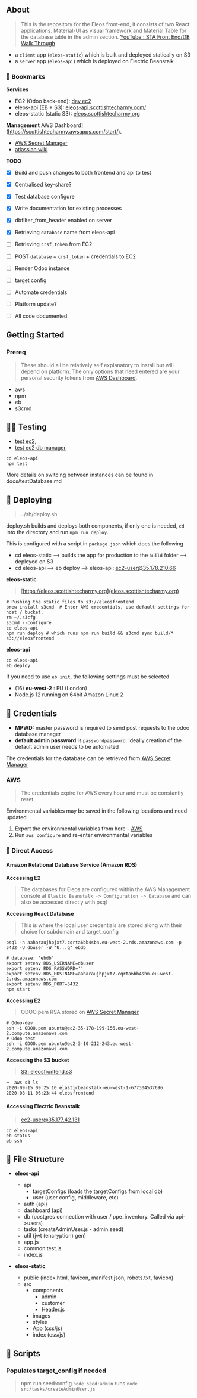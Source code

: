 ## About

> This is the repository for the Eleos front-end, it consists of two React applications. Material-UI as visual framework and Material Table for the database table in the admin section. [YouTube : STA Front End/DB Walk Through](https://www.youtube.com/watch?v=6pwdsKymUD4&feature=youtu.be)

* a `client` app (`eleos-static`) which is built and deployed statically on S3
* a `server` app (`eleos-api`) which is deployed on Electric Beanstalk

### 📌 Bookmarks
**Services**
* EC2 (Odoo back-end): [dev ec2](http://ec2-35-178-199-156.eu-west-2.compute.amazonaws.com/)
* eleos-api (EB + S3): [eleos-api.scottishtecharmy.com/](https://eleos-api.scottishtecharmy.org) 
* eleos-static (static S3): [eleos.scottishtecharmy.org](https://eleos.scottishtecharmy.org)

**Management** 
AWS Dashboard](https://scottishtecharmy.awsapps.com/start/).
* [AWS Secret Manager](https://eu-west-2.console.aws.amazon.com/secretsmanager/home?region=eu-west-2#/listSecrets)
* [atlassian wiki](https://sta2020.atlassian.net/wiki/home)

**TODO**
- [x] Build and push changes to both frontend and api to test
- [x] Centralised key-share?
- [x] Test database configure
- [x] Write documentation for existing processes
- [x] dbfilter_from_header enabled on server
- [x] Retrieving `database` name from eleos-api
- [ ] Retrieving `crsf_token` from EC2
- [ ] POST `database` + `crsf_token` + credentials to EC2
- [ ] Render Odoo instance
- [ ] target config
- [ ] Automate credentials
- [ ] Platform update?
- [ ] All code documented


## Getting Started

### Prereq
>These should all be relatively self explanatory to install but will depend on platform. The only options that need entered are your personal security tokens from [AWS Dashboard](https://scottishtecharmy.awsapps.com/start/).

* aws
* npm
* eb
* s3cmd



## 🕵️‍♂️ Testing
 * [test ec2](http://ec2-3-10-212-243.eu-west-2.compute.amazonaws.com/), 
 * [test ec2 db manager](http://ec2-3-10-212-243.eu-west-2.compute.amazonaws.com/web/database/manager),

```
cd eleos-api
npm test
```

More details on switcing between instances can be found in docs/testDatabase.md

## 🚀 Deploying
> ../sh/deploy.sh 

deploy.sh builds and deploys both components, if only one is needed, `cd` into the directory and run `npm run deploy`. 

This is configured with a script in `package.json` which does the following
- cd eleos-static --> builds the app for production to the `build` folder --> deployed on S3
- cd eleos-api --> eb deploy --> eleos-api: ec2-user@35.178.210.66

**eleos-static**
>[https://eleos.scottishtecharmy.org](eleos.scottishtecharmy.org)

```
# Pushing the static files to s3://eleosfrontend
brew install s3cmd  # Enter AWS credentials, use default settings for host / bucket.
rm ~/.s3cfg
s3cmd --configure
cd eleos-api
npm run deploy # which runs npm run build && s3cmd sync build/* s3://eleosfrontend
```

**eleos-api**
```
cd eleos-api
eb deploy
```

If you need to use `eb init`, the following settings must be selected
- (16) **eu-west-2** : EU (London)
- Node.js 12 running on 64bit Amazon Linux 2

## 🔐 Credentials 

* **MPWD:** master password is required to send post requests to the odoo database manager 
* **default admin password** is `passwordpassword`. Ideally creation of the default admin user needs to be automated

The credentials for the database can be retrieved from [AWS Secret Manager](https://eu-west-2.console.aws.amazon.com/secretsmanager/home?region=eu-west-2#/listSecrets)


### AWS 
> The credentials expire for AWS every hour and must be constantly reset. 

Environmental variables may be saved in the following locations and need updated

1. Export the environmental variables from here - [AWS](https://scottishtecharmy.awsapps.com/start/)
2. Run `aws configure` and re-enter environmental variables


### 🚪 Direct Access

#### Amazon Relational Database Service (Amazon RDS)

**Accessing E2**
> The databases for Eleos are configured within the AWS Management console at `Elastic Beanstalk -> Configuration -> Database` and can also be accessed directly with psql

**Accessing React Database**
> This is where the local user credentials are stored along with their choice for subdomain and target_config
```
psql -h aaharaujhpjxt7.cqrta6bb4sbn.eu-west-2.rds.amazonaws.com -p 5432 -U dbuser -W "U...q" ebdb
```

```
# database: 'ebdb'
export setenv RDS_USERNAME=dbuser
export setenv RDS_PASSWORD='' 
export setenv RDS_HOSTNAME=aaharaujhpjxt7.cqrta6bb4sbn.eu-west-2.rds.amazonaws.com
export setenv RDS_PORT=5432
npm start
```


**Accessing E2**
>ODOO.pem RSA stored on [AWS Secret Manager](https://eu-west-2.console.aws.amazon.com/secretsmanager/home?region=eu-west-2#/listSecrets)

```
# Odoo-dev
ssh -i ODOO.pem ubuntu@ec2-35-178-199-156.eu-west-2.compute.amazonaws.com
# Odoo-test
ssh -i ODOO.pem ubuntu@ec2-3-10-212-243.eu-west-2.compute.amazonaws.com
```

**Accessing the S3 bucket**
>[S3: eleosfrontend.s3](eleosfrontend.s3-website.eu-north-1.amazonaws.com/) 
```
➜  aws s3 ls
2020-09-15 09:25:10 elasticbeanstalk-eu-west-1-677304537696
2020-08-11 06:23:44 eleosfrontend
```

#### Accessing Electric Beanstalk
> ec2-user@35.177.42.131

```
cd eleos-api
eb status
eb ssh
```

## :open_file_folder: File Structure

- **eleos-api**
    - api
        - targetConfigs (loads the targetConfigs from local db)
        - user (user config, middleware, etc)
    - auth (api)
    - dashboard (api)
    - db (postgres connection with user / ppe_inventory. Called via api->users)
    - tasks (createAdminUser.js - admin:seed)
    - util (jwt (encryption) gen)
    - app.js
    - common.test.js
    - index.js

- **eleos-static**
    - public (index.html, favicon, manifest.json, robots.txt, favicon)
    - src 
        - components
            - admin
            - customer
            - Header.js
        - images
        - styles
        - App (css/js)
        - index (css/js)


## 📝 Scripts

### Populates target_config if needed
> npm run seed:config
> `node seed:admin` runs `node src/tasks/createAdminUser.js`



